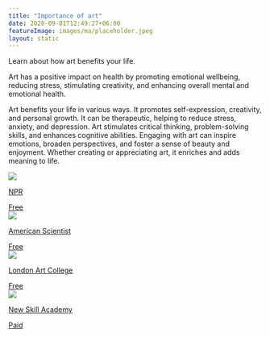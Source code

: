```yaml
---
title: "Importance of art"
date: 2020-09-01T12:49:27+06:00
featureImage: images/ma/placeholder.jpeg
layout: static
---
```


Learn about how art benefits your life.

Art has a positive impact on health by promoting emotional wellbeing, reducing stress, stimulating creativity, and enhancing overall mental and emotional health.

Art benefits your life in various ways. It promotes self-expression, creativity, and personal growth. It can be therapeutic, helping to reduce stress, anxiety, and depression. Art stimulates critical thinking, problem-solving skills, and enhances cognitive abilities. Engaging with art can inspire emotions, broaden perspectives, and foster a sense of beauty and enjoyment. Whether creating or appreciating art, it enriches and adds meaning to life.

<a class="ma-link" href="https://www.npr.org/2019/12/30/792439555/making-art-is-good-for-your-health-heres-how-to-start-a-habit"><div class="ma-card ma-card-Learning"><div class="ma-icon"><img src ="/images/Icon-check - learning - opacity.svg"/></div><div class="ma-name"><p>NPR</p></div><div class="ma-paid-text"><span>Free</span></div></div></a><a class="ma-link" href="https://www.americanscientist.org/article/how-art-can-heal"><div class="ma-card ma-card-Learning"><div class="ma-icon"><img src ="/images/Icon-check - learning - opacity.svg"/></div><div class="ma-name"><p>American Scientist</p></div><div class="ma-paid-text"><span>Free</span></div></div></a><a class="ma-link" href="https://www.londonartcollege.co.uk/art-courses/"><div class="ma-card ma-card-Learning"><div class="ma-icon"><img src ="/images/Icon-check - learning - opacity.svg"/></div><div class="ma-name"><p>London Art College</p></div><div class="ma-paid-text"><span>Free</span></div></div></a><a class="ma-link" href="https://www.awin1.com/cread.php?awinmid=31125&awinaffid=1198638&ued=https%3A%2F%2Fnewskillsacademy.com%2F"><div class="ma-card ma-card-Learning"><div class="ma-icon"><img src ="/images/Icon-pound - learning - opacity.svg"/></div><div class="ma-name"><p>New Skill Academy</p></div><div class="ma-paid-text"><span>Paid</span></div></div></a>  

<br/><br/>






